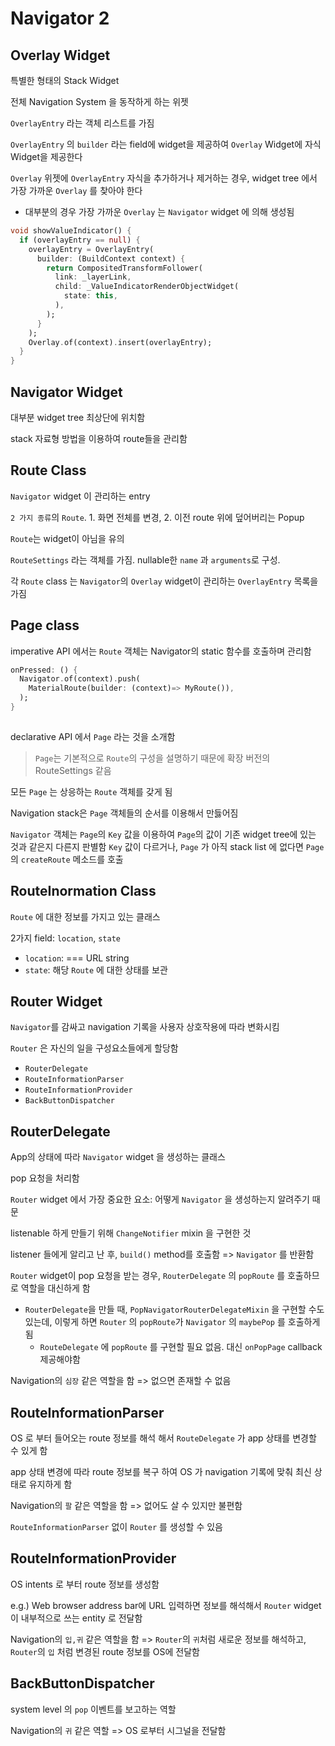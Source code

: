 # Navigator 2

## Overlay Widget

특별한 형태의 Stack Widget

전체 Navigation System 을 동작하게 하는 위젯

`OverlayEntry` 라는 객체 리스트를 가짐

`OverlayEntry` 의 `builder` 라는 field에 widget을 제공하여 `Overlay` Widget에 자식 Widget을 제공한다

`Overlay` 위젯에 `OverlayEntry` 자식을 추가하거나 제거하는 경우, widget tree 에서 가장 가까운 `Overlay` 를 찾아야 한다
  - 대부분의 경우 가장 가까운 `Overlay` 는 `Navigator` widget 에 의해 생성됨

```dart
void showValueIndicator() {
  if (overlayEntry == null) {
    overlayEntry = OverlayEntry(
      builder: (BuildContext context) {
        return CompositedTransformFollower(
          link: _layerLink,
          child: _ValueIndicatorRenderObjectWidget(
            state: this,
          ),
        );
      }
    );
    Overlay.of(context).insert(overlayEntry);
  }
}
```


## Navigator Widget 

대부분 widget tree 최상단에 위치함

stack 자료형 방법을 이용하여 route들을 관리함

## Route Class

`Navigator` widget 이 관리하는 entry

`2 가지 종류`의 `Route`. 1. 화면 전체를 변경, 2. 이전 route 위에 덮어버리는 Popup 

`Route`는 widget이 아님을 유의

`RouteSettings` 라는 객체를 가짐.
nullable한 `name` 과 `arguments`로 구성.

각 `Route` class 는 `Navigator`의 `Overlay` widget이 관리하는 `OverlayEntry` 목록을 가짐

## Page class

imperative API 에서는 `Route` 객체는 Navigator의 static 함수를 호출하며 관리함

```dart
onPressed: () {
  Navigator.of(context).push(
    MaterialRoute(builder: (context)=> MyRoute()),
  );
}
  
```

declarative API 에서 `Page` 라는 것을 소개함

> `Page`는 기본적으로 `Route`의 구성을 설명하기 때문에 확장 버전의 RouteSettings 같음

모든 `Page` 는 상응하는 `Route` 객체를 갖게 됨

Navigation stack은 `Page` 객체들의 순서를 이용해서 만듫어짐

`Navigator` 객체는 `Page`의 `Key` 값을 이용하여 `Page`의 값이 기존 widget tree에 있는 것과 같은지 다른지 판별함 
`Key` 값이 다르거나, `Page` 가 아직 stack list 에 없다면 `Page`의 `createRoute` 메소드를 호출

## RouteInormation Class

`Route` 에 대한 정보를 가지고 있는 클래스

2가지 field: `location`, `state`
- `location`: === URL string
- `state`: 해당 `Route` 에 대한 상태를 보관

## Router Widget

`Navigator`를 감싸고 navigation 기록을 사용자 상호작용에 따라 변화시킴

`Router` 은 자신의 일을 구성요소들에게 할당함
- `RouterDelegate`
- `RouteInformationParser`
- `RouteInformationProvider`
- `BackButtonDispatcher`

## RouterDelegate

App의 상태에 따라 `Navigator` widget 을 생성하는 클래스

pop 요청을 처리함

`Router` widget 에서 가장 중요한 요소: 어떻게 `Navigator` 을 생성하는지 알려주기 때문

listenable 하게 만들기 위해 `ChangeNotifier` mixin 을 구현한 것

listener 들에게 알리고 난 후, `build()` method를 호출함 => `Navigator` 를 반환함

`Router` widget이 pop 요청을 받는 경우, `RouterDelegate` 의 `popRoute` 를 호출하므로 역할을 대신하게 함
- `RouterDelegate`을 만들 때, `PopNavigatorRouterDelegateMixin` 을 구현할 수도 있는데, 이렇게 하면 `Router` 의 `popRoute`가 `Navigator` 의 `maybePop` 를 호출하게 됨 
  - `RouteDelegate` 에 `popRoute` 를 구현할 필요 없음. 대신 `onPopPage` callback 제공해야함

Navigation의 `심장` 같은 역할을 함  => 없으면 존재할 수 없음

## RouteInformationParser

OS 로 부터 들어오는 route 정보를 해석 해서 `RouteDelegate` 가 app 상태를 변경할 수 있게 함

app 상태 변경에 따라 route 정보를 복구 하여 OS 가 navigation 기록에 맞춰 최신 상태로 유지하게 함

Navigation의 `팔` 같은 역할을 함 => 없어도 살 수 있지만 불편함

`RouteInformationParser` 없이 `Router` 를 생성할 수 있음

## RouteInformationProvider

OS intents 로 부터 route 정보를 생성함

e.g.) Web browser address bar에 URL 입력하면 정보를 해석해서 `Router` widget이 내부적으로 쓰는 entity 로 전달함 

Navigation의 `입,귀` 같은 역할을 함 => `Router`의 `귀`처럼 새로운 정보를 해석하고, `Router`의 `입` 처럼 변경된 route 정보를 OS에 전달함

## BackButtonDispatcher

system level 의 `pop` 이벤트를 보고하는 역할

Navigation의 `귀` 같은 역할 => OS 로부터 시그널을 전달함